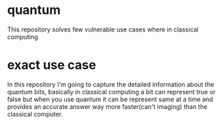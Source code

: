 # quantum
This repository solves few vulnerable use cases where in classical computing

# exact use case
In this repository I'm going to capture the detailed information about the quantum bits, basically in classical computing a bit can represent true or false but when you use quantum it can be represent same at a time and provides an accurate answer way more faster(can't imaging) than the classical computer.
